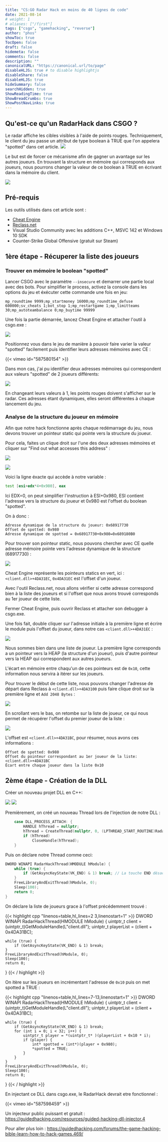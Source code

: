 ```yaml
---
title: "CS:GO Radar Hack en moins de 40 lignes de code"
date: 2021-08-14
# weight: 1
# aliases: ["/first"]
tags: ["csgo", "gamehacking", "reverse"]
author: "phos"
showToc: true
TocOpen: false
draft: false
hidemeta: false
comments: false
description: ""
canonicalURL: "https://canonical.url/to/page"
disableHLJS: true # to disable highlightjs
disableShare: false
disableHLJS: true
hideSummary: false
searchHidden: true
ShowReadingTime: true
ShowBreadCrumbs: true
ShowPostNavLinks: true
---
```


## Qu'est-ce qu'un RadarHack dans CSGO ?

Le radar affiche les cibles visibles à l'aide de points rouges. Techniquement, le client du jeu passe un attribut de type boolean à TRUE que l'on appelera "spotted" dans cet article.
![](2021-08-15-13-15-03.png#center)

Le but est de forcer ce mécanisme afin de gagner un avantage sur les autres joueurs. En trouvant la structure en mémoire qui corresponds aux joueurs, nous pourrons changer la valeur de ce boolean à TRUE en écrivant dans la mémoire du client.

![](2021-08-15-13-23-19.png#center)

## Pré-requis

Les outils utilisés dans cet article sont :
- [Cheat Engine](https://www.cheatengine.org/)
- [Reclass.net](https://github.com/ReClassNET/ReClass.NET/releases/)
- Visual Studio Community avec les additions C++, MSVC 142 et Windows 10 SDK
- Counter-Strike Global Offensive (gratuit sur Steam)

## 1ère étape - Récuperer la liste des joueurs

### Trouver en mémoire le boolean "spotted"

Lancer CSGO avec le paramètre `--insecure` et demarrer une partie local avec des bots. Pour simplifier le process, activez la console dans les options du jeu et éxécuter cette commande une fois en jeu: 
```
mp_roundtime 9999;mp_startmoney 16000;mp_roundtime_defuse 600000;sv_cheats 1;bot_stop 1;mp_restartgame 1;mp_limitteams 30;mp_autoteambalance 0;mp_buytime 99999
```

Une fois la partie démarrée, lancez Cheat Engine et attacher l'outil à csgo.exe :

![](2021-08-15-16-36-47.png#center)

Positionnez vous dans le jeu de manière à pouvoir faire varier la valeur "spotted" facilement puis identifier leurs adresses mémoires avec CE :

{{< vimeo id="587580154" >}}

Dans mon cas, j'ai pu identifier deux adresses mémoires qui correspondent aux valeurs "spotted" de 2 joueurs différents:

![](2021-08-15-17-56-20.png#center)

En changeant leurs valeurs à 1, les points rouges doivent s'afficher sur le radar. Ces adresses étant dynamiques, elles seront différentes à chaque lancement du jeu. 


### Analyse de la structure du joueur en mémoire

Afin que notre hack fonctionne après chaque redémarrage du jeu, nous devons trouver un pointeur static qui pointe vers la structure du joueur.

Pour cela, faites un clique droit sur l'une des deux adresses mémoires et cliquer sur "Find out what accesses this address" :

![](2021-08-15-17-58-53.png#center)

![](2021-08-15-17-59-40.png#center)

Voici la ligne éxacte qui accède à notre variable :

```asm
test [esi+edx*4+0x980], eax
```

Ici EDX=0, on peut simplifier l'instruction à ESI+0x980, ESI contient l'adresse vers la structure du joueur et 0x980 est l'offset du boolean "spotted".

On à donc : 

```
Adresse dynamique de la structure du joueur: 0x68917730
Offset de spotted: 0x980
Adresse dynamique de spotted = 0x68917730+0x980=0x689180B0
```

Pour trouver son pointeur static, nous pouvons chercher avec CE quelle adresse mémoire pointe vers l'adresse dynamique de la structure (68917730) :

![](2021-08-15-18-06-51.png#center)

Cheat Engine représente les pointeurs statics en vert, ici : `<client.dll>+4DA31EC`, `0x4DA31EC` est l'offset d'un joueur.

Avec l'outil Reclass.net, nous allons vérifier si cette adresse correspond bien à la liste des joueurs et si l'offset que nous avons trouvé corresponds au 1er joueur de cette liste.

Fermer Cheat Engine, puis ouvrir Reclass et attacher son debugger à csgo.exe. 

Une fois fait, double cliquer sur l'adresse initiale à la première ligne et écrire le module puis l'offset du joueur, dans notre cas `<client.dll>+4DA31EC` :

![](2021-08-15-18-17-39.png#center)

Nous sommes bien dans une liste de joueur. La première ligne corresponds a un pointeur vers la HEAP (la structure d'un joueur), puis d'autre pointeur vers la HEAP qui correspondent aux autres joueurs.

L'écart en mémoire entre chaqu'un de ces pointeurs est de `0x10`, cette information nous servira à itérer sur les joueurs.

Pour trouver le début de cette liste, nous pouvons changer l'adresse de départ dans Reclass à `<client.dll>+4DA3100` puis faire clique droit sur la première ligne et `Add 2048 Bytes` :

![](2021-08-15-18-23-06.png#center)

En scrollant vers le bas, on retombe sur la liste de joueur, ce qui nous permet de récupérer l'offset du premier joueur de la liste :

![](2021-08-15-18-27-08.png#center)

L'offset est `<client.dll>+4DA31BC`, pour résumer, nous avons ces informations :

```
Offset de spotted: 0x980
Offset du pointeur correspondant au 1er joueur de la liste: <client.dll>+4DA31BC
Écart entre chaque joueur dans la liste 0x10
```

## 2ème étape - Création de la DLL

Créer un nouveau projet DLL en C++:

![](2021-08-15-18-40-37.png#center)
![](2021-08-15-18-41-13.png#center)

Premièrement, on créé un nouveau Thread lors de l'injection de notre DLL :

```cpp
    case DLL_PROCESS_ATTACH: {
        HANDLE hThread = nullptr;
        hThread = CreateThread(nullptr, 0, (LPTHREAD_START_ROUTINE)RadarHackThread, hModule, 0, nullptr);
        if (hThread)
            CloseHandle(hThread);
    }
```

Puis on déclare notre Thread comme ceci:

```cpp
DWORD WINAPI RadarHackThread(HMODULE hModule) {
    while (true) {
        if (GetAsyncKeyState(VK_END) & 1) break; // La touche END désactive le hack proprement
    }
    FreeLibraryAndExitThread(hModule, 0);
    Sleep(100);
    return 0;
}
```

On déclare la liste de joueurs grace à l'offset précédemment trouvé :

{{< highlight cpp "linenos=table,hl_lines=2 3,linenostart=1" >}}
DWORD WINAPI RadarHackThread(HMODULE hModule) {
    uintptr_t client = (uintptr_t)GetModuleHandle(L"client.dll");
    uintptr_t playerList = (client + 0x4DA31BC);

    while (true) {
        if (GetAsyncKeyState(VK_END) & 1) break;
    }
    FreeLibraryAndExitThread(hModule, 0);
    Sleep(100);
    return 0;
}
{{< / highlight >}}

On itère sur les joueurs en incrémentant l'adresse de `0x10` puis on met spotted a TRUE :

{{< highlight cpp "linenos=table,hl_lines=7-13,linenostart=1" >}}
DWORD WINAPI RadarHackThread(HMODULE hModule) {
    uintptr_t client = (uintptr_t)GetModuleHandle(L"client.dll");
    uintptr_t playerList = (client + 0x4DA31BC);

    while (true) {
        if (GetAsyncKeyState(VK_END) & 1) break;
        for (int i = 0; i < 32; i++) {
            uintptr_t player = *(uintptr_t* )(playerList + 0x10 * i);
            if (player) {
                int* spotted = (int*)(player + 0x980);
                *spotted = TRUE;
            }
        }
    }
    FreeLibraryAndExitThread(hModule, 0);
    Sleep(100);
    return 0;
}
{{< / highlight >}}


En injectant ce DLL dans csgo.exe, le RadarHack devrait etre fonctionnel :

{{< vimeo id="587598459" >}}


Un injecteur public puissant et gratuit : https://guidedhacking.com/resources/guided-hacking-dll-injector.4

Pour aller plus loin : https://guidedhacking.com/forums/the-game-hacking-bible-learn-how-to-hack-games.469/

